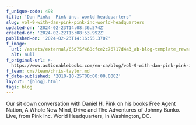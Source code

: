 ```yaml
---
f_unique-code: 498
title: 'Dan Pink:  Pink inc. world headquarters'
slug: vol-9-with-dan-pink-pink-inc-world-headquarters
updated-on: '2024-02-23T14:08:36.574Z'
created-on: '2024-02-22T15:08:53.992Z'
published-on: '2024-02-23T14:16:55.370Z'
f_image:
  url: /assets/external/65d75f468cfce2c76717d4a3_ab-blog-template_reward.jpeg
  alt: null
f_original-url: >-
  https://www.actionablebooks.com/en-ca/blog/vol-9-with-dan-pink-pink-inc-world-headquarters/
f_team: cms/team/chris-taylor.md
f_date-published: '2010-10-25T00:00:00.000Z'
layout: '[blog].html'
tags: blog
---
```


Our sit down conversation with Daniel H. Pink on his books Free Agent Nation, A Whole New Mind, Drive and The Adventures of Johnny Bunko. Live, from Pink Inc. World Headquarters, in Washington, DC.
